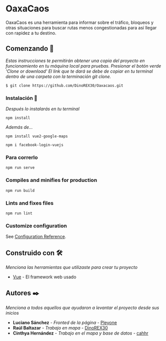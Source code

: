 # OaxaCaos

OaxaCaos es una herramienta para informar sobre el tráfico, bloqueos y otras situaciones para buscar rutas menos congestionadas para así llegar con rapidez a tu destino.

## Comenzando 🚀

_Estas instrucciones te permitirán obtener una copia del proyecto en funcionamiento en tu máquina local para pruebas._
_Presionar el botón verde 'Clone or download'_
_El link que te dará se debe de copiar en tu terminal dentro de una carpeta con la terminación git clone._
```
$ git clone https://github.com/DinoREX30/Oaxacaos.git
```


### Instalación 🔧

_Después lo instalarás en tu terminal_

```
npm install
```

_Además de..._

```
npm install vue2-google-maps
```
```
npm i facebook-login-vuejs
```
### Para correrlo
```
npm run serve
```
### Compiles and minifies for production
```
npm run build
```

### Lints and fixes files
```
npm run lint
```

### Customize configuration
See [Configuration Reference](https://cli.vuejs.org/config/).

## Construido con 🛠️

_Menciona las herramientas que utilizaste para crear tu proyecto_

* [ Vue](https://vuejs.org/) - El framework web usado


## Autores ✒️

_Menciona a todos aquellos que ayudaron a levantar el proyecto desde sus inicios_

* **Luciano Sánchez** - *Fronted de la página* - [Pleyone](https://github.com/Pleyone)
* **Raúl Baltazar** - *Trabajo en mapa* - [DinoREX30](https://github.com/DinoREX30)
* **Cinthya Hernández** - *Trabajo en el mapa y base de datos* - [cahhr](https://github.com/cahhr)

